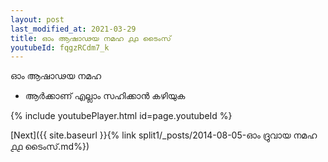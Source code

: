 ```yaml
---
layout: post
last_modified_at: 2021-03-29
title: ഓം ആഷാഢയ നമഹ ൧൧ ടൈംസ്
youtubeId: fqgzRCdm7_k
---
```

 
 
 ഓം ആഷാഢയ നമഹ 
 
 -  ആർക്കാണ് എല്ലാം സഹിക്കാൻ കഴിയുക 
 
  
 
  
 
 
 
 
 
 


{% include youtubePlayer.html id=page.youtubeId %}
 
[Next]({{ site.baseurl }}{% link  split1/_posts/2014-08-05-ഓം ദ്രുവായ നമഹ ൧൧ ടൈംസ്.md%})
 
